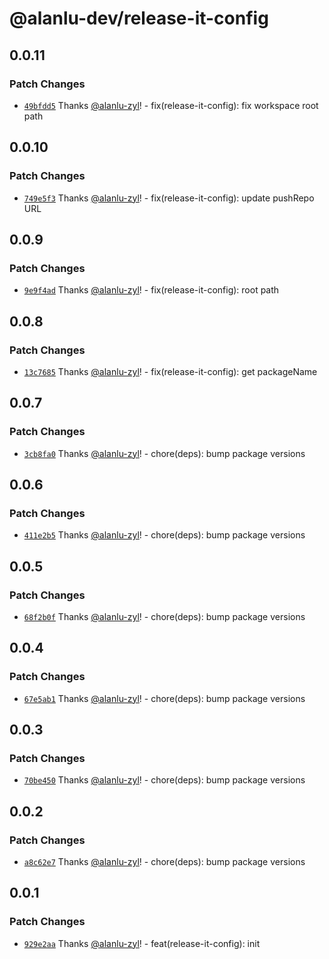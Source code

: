 # @alanlu-dev/release-it-config

## 0.0.11

### Patch Changes

- [`49bfdd5`](https://github.com/alanlu-dev/web-kit/commit/49bfdd5b29092990530d7ea22bb59a3eb7666692) Thanks [@alanlu-zyl](https://github.com/alanlu-zyl)! - fix(release-it-config): fix workspace root path

## 0.0.10

### Patch Changes

- [`749e5f3`](https://github.com/alanlu-dev/web-kit/commit/749e5f3244bf6d2dde453a9a9ae56bae877f8e87) Thanks [@alanlu-zyl](https://github.com/alanlu-zyl)! - fix(release-it-config): update pushRepo URL

## 0.0.9

### Patch Changes

- [`9e9f4ad`](https://github.com/alanlu-dev/web-kit/commit/9e9f4ad8decfcb64a4bd10a6ac1c96da18cd9fa4) Thanks [@alanlu-zyl](https://github.com/alanlu-zyl)! - fix(release-it-config): root path

## 0.0.8

### Patch Changes

- [`13c7685`](https://github.com/alanlu-dev/web-kit/commit/13c768546402424ce0822d90659893026f5d1c1c) Thanks [@alanlu-zyl](https://github.com/alanlu-zyl)! - fix(release-it-config): get packageName

## 0.0.7

### Patch Changes

- [`3cb8fa0`](https://github.com/alanlu-dev/web-kit/commit/3cb8fa0bc39a059c1553ed1abb16280fbfa50997) Thanks [@alanlu-zyl](https://github.com/alanlu-zyl)! - chore(deps): bump package versions

## 0.0.6

### Patch Changes

- [`411e2b5`](https://github.com/alanlu-dev/web-kit/commit/411e2b5108fc09280410f76af107d0eefe812fdf) Thanks [@alanlu-zyl](https://github.com/alanlu-zyl)! - chore(deps): bump package versions

## 0.0.5

### Patch Changes

- [`68f2b0f`](https://github.com/alanlu-dev/web-kit/commit/68f2b0faa806ef25e3dcd5ec1b11ce4070a0c577) Thanks [@alanlu-zyl](https://github.com/alanlu-zyl)! - chore(deps): bump package versions

## 0.0.4

### Patch Changes

- [`67e5ab1`](https://github.com/alanlu-dev/web-kit/commit/67e5ab1c702a7860ac2855deb6026060da2eba12) Thanks [@alanlu-zyl](https://github.com/alanlu-zyl)! - chore(deps): bump package versions

## 0.0.3

### Patch Changes

- [`70be450`](https://github.com/alanlu-dev/web-kit/commit/70be45030756b71582fee4f2dad86134167ac942) Thanks [@alanlu-zyl](https://github.com/alanlu-zyl)! - chore(deps): bump package versions

## 0.0.2

### Patch Changes

- [`a8c62e7`](https://github.com/alanlu-dev/web-kit/commit/a8c62e710a8a545cff0528acdcf1da1c92877e2c) Thanks [@alanlu-zyl](https://github.com/alanlu-zyl)! - chore(deps): bump package versions

## 0.0.1

### Patch Changes

- [`929e2aa`](https://github.com/alanlu-dev/web-kit/commit/929e2aacfb137eb27e46743c92d861d321217a04) Thanks [@alanlu-zyl](https://github.com/alanlu-zyl)! - feat(release-it-config): init
